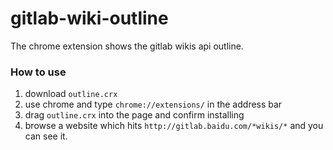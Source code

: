 # gitlab-wiki-outline
The chrome extension shows the gitlab wikis api outline.

### How to use
1. download `outline.crx`
2. use chrome and type `chrome://extensions/` in the address bar
3. drag `outline.crx` into the page and confirm installing
4. browse a website which hits `http://gitlab.baidu.com/*wikis/*` and you can see it.
